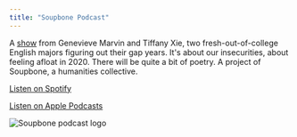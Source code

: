 ```yaml
---
title: "Soupbone Podcast"
---
```


A [show](https://anchor.fm/soupbone-collective/) from Genevieve Marvin and Tiffany Xie, two fresh-out-of-college English majors figuring out their gap years. It's about our insecurities, about feeling afloat in 2020. There will be quite a bit of poetry. A project of Soupbone, a humanities collective.

[Listen on Spotify](https://open.spotify.com/show/0O6axFVEModCRqAlhhDIhT)

[Listen on Apple Podcasts](https://podcasts.apple.com/us/podcast/soupbone/id1542782477)

![Soupbone podcast logo](/assets/images/garden/soupbonepodcast.png)
